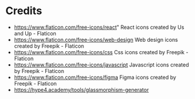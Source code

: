 # Credits 
* https://www.flaticon.com/free-icons/react" React icons created by Us and Up - Flaticon
* https://www.flaticon.com/free-icons/web-design Web design icons created by Freepik - Flaticon
* https://www.flaticon.com/free-icons/css Css icons created by Freepik - Flaticon
* https://www.flaticon.com/free-icons/javascript Javascript icons created by Freepik - Flaticon
* https://www.flaticon.com/free-icons/figma Figma icons created by Freepik - Flaticon
* https://hype4.academy/tools/glassmorphism-generator
